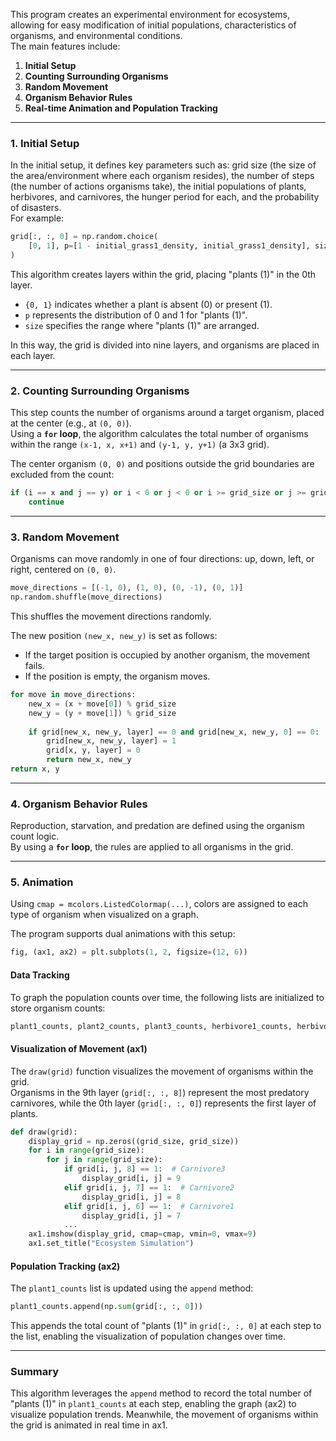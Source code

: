 This program creates an experimental environment for ecosystems, allowing for easy modification of initial populations, characteristics of organisms, and environmental conditions.  
The main features include:
1. **Initial Setup**
2. **Counting Surrounding Organisms**
3. **Random Movement**
4. **Organism Behavior Rules**
5. **Real-time Animation and Population Tracking**

---

### **1. Initial Setup**  
In the initial setup, it defines key parameters such as: grid size (the size of the area/environment where each organism resides), the number of steps (the number of actions organisms take), the initial populations of plants, herbivores, and carnivores, the hunger period for each, and the probability of disasters.  
For example:  
```python
grid[:, :, 0] = np.random.choice(
    [0, 1], p=[1 - initial_grass1_density, initial_grass1_density], size=(grid_size, grid_size)
)
```
This algorithm creates layers within the grid, placing "plants (1)" in the 0th layer.  
- `{0, 1}` indicates whether a plant is absent (0) or present (1).  
- `p` represents the distribution of 0 and 1 for "plants (1)".  
- `size` specifies the range where "plants (1)" are arranged.  

In this way, the grid is divided into nine layers, and organisms are placed in each layer.

---

### **2. Counting Surrounding Organisms**  
This step counts the number of organisms around a target organism, placed at the center (e.g., at `(0, 0)`).  
Using a **`for` loop**, the algorithm calculates the total number of organisms within the range `(x-1, x, x+1)` and `(y-1, y, y+1)` (a 3x3 grid).  

The center organism `(0, 0)` and positions outside the grid boundaries are excluded from the count:
```python
if (i == x and j == y) or i < 0 or j < 0 or i >= grid_size or j >= grid_size:
    continue
```

---

### **3. Random Movement**  
Organisms can move randomly in one of four directions: up, down, left, or right, centered on `(0, 0)`.  
```python
move_directions = [(-1, 0), (1, 0), (0, -1), (0, 1)]
np.random.shuffle(move_directions)
```
This shuffles the movement directions randomly.

The new position `(new_x, new_y)` is set as follows:  
- If the target position is occupied by another organism, the movement fails.  
- If the position is empty, the organism moves.

```python
for move in move_directions:
    new_x = (x + move[0]) % grid_size
    new_y = (y + move[1]) % grid_size
   
    if grid[new_x, new_y, layer] == 0 and grid[new_x, new_y, 0] == 0:
        grid[new_x, new_y, layer] = 1
        grid[x, y, layer] = 0
        return new_x, new_y 
return x, y 
```

---

### **4. Organism Behavior Rules**  
Reproduction, starvation, and predation are defined using the organism count logic.  
By using a **`for` loop**, the rules are applied to all organisms in the grid.

---

### **5. Animation**  
Using `cmap = mcolors.ListedColormap(...)`, colors are assigned to each type of organism when visualized on a graph.  

The program supports dual animations with this setup:
```python
fig, (ax1, ax2) = plt.subplots(1, 2, figsize=(12, 6))
```

#### Data Tracking
To graph the population counts over time, the following lists are initialized to store organism counts:
```python
plant1_counts, plant2_counts, plant3_counts, herbivore1_counts, herbivore2_counts, herbivore3_counts, carnivore1_counts, carnivore2_counts, carnivore3_counts = [], [], [], [], [], [], [], [], []
```

#### Visualization of Movement (ax1)  
The `draw(grid)` function visualizes the movement of organisms within the grid.  
Organisms in the 9th layer (`grid[:, :, 8]`) represent the most predatory carnivores, while the 0th layer (`grid[:, :, 0]`) represents the first layer of plants.  

```python
def draw(grid):
    display_grid = np.zeros((grid_size, grid_size))
    for i in range(grid_size):
        for j in range(grid_size):
            if grid[i, j, 8] == 1:  # Carnivore3
                display_grid[i, j] = 9
            elif grid[i, j, 7] == 1:  # Carnivore2
                display_grid[i, j] = 8
            elif grid[i, j, 6] == 1:  # Carnivore1
                display_grid[i, j] = 7
            ...
    ax1.imshow(display_grid, cmap=cmap, vmin=0, vmax=9)
    ax1.set_title("Ecosystem Simulation")
```

#### Population Tracking (ax2)  
The `plant1_counts` list is updated using the `append` method:  
```python
plant1_counts.append(np.sum(grid[:, :, 0]))
```
This appends the total count of "plants (1)" in `grid[:, :, 0]` at each step to the list, enabling the visualization of population changes over time.

---

### **Summary**
This algorithm leverages the `append` method to record the total number of "plants (1)" in `plant1_counts` at each step, enabling the graph (ax2) to visualize population trends. Meanwhile, the movement of organisms within the grid is animated in real time in ax1.
